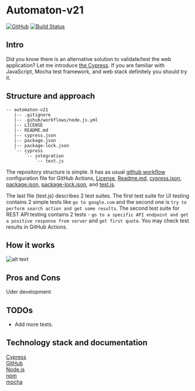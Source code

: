 # Automaton-v21
[![GitHub](https://img.shields.io/github/license/mashape/apistatus.svg)](https://github.com/BurhanH/Automaton-v21/blob/master/LICENSE)
[![Build Status](https://travis-ci.org/BurhanH/Automaton-v21.svg?branch=master)](https://travis-ci.org/BurhanH/Automaton-v21)

## Intro
Did you know there is an alternative solution to validate/test the web application? Let me introduce [the Cypress](https://www.cypress.io/).
If you are familiar with JavaScript, Mocha test framework, and web stack definitely you should try it.

## Structure and approach
```text
-- automaton-v21
   |-- .gitignore
   |-- .gihub/workflows/node.js.yml
   |-- LICENSE
   |-- README.md
   |-- cypress.json
   |-- package.json
   |-- package-lock.json
   `-- cypress
       `-- integration
           `-- test.js
```
The repository structure is simple. It has as usual [github workflow](.github/workflows/node.js.yml) configuration file for GitHub Actions, [License](LICENSE), [Readme.md](README.md), [cypress.json](cypress.json), [package.json](package.json), [package-lock.json](package-lock.json), and [test.js](/cypress/integration/test.js).

The last file (test.js) describes 2 test suites. The first test suite for UI testing contains 2 simple tests like `go to google.com` and the second one is `try to perform search action and get some results`. The second test suite for REST API testing contains 2 tests - `go to a specific API endpoint and get a positive response from server` and `get first quote`.
You may check test results in GitHub Actions.

## How it works
![alt text](how-it-works.gif "How it works")

## Pros and Cons
Uder development

## TODOs 
- Add more tests.

## Technology stack and documentation
[Cypress](https://www.cypress.io/) <br>
[GitHub](https://help.github.com/en) <br>
[Node.js](https://nodejs.org/en/) <br>
[npm](https://www.npmjs.com/) <br>
[mocha](https://mochajs.org/) <br>
